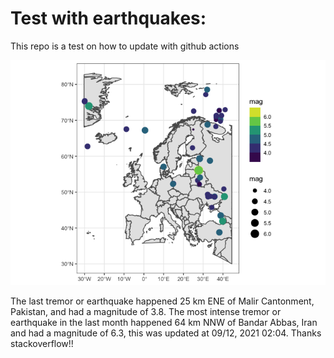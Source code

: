 <!-- README.md is generated from README.Rmd. Please edit that file -->

Test with earthquakes:
======================

This repo is a test on how to update with github actions

![](man/figures/README-unnamed-chunk-2-1.png)

The last tremor or earthquake happened 25 km ENE of Malir Cantonment,
Pakistan, and had a magnitude of 3.8. The most intense tremor or
earthquake in the last month happened 64 km NNW of Bandar Abbas, Iran
and had a magnitude of 6.3, this was updated at 09/12, 2021 02:04.
Thanks stackoverflow!!
